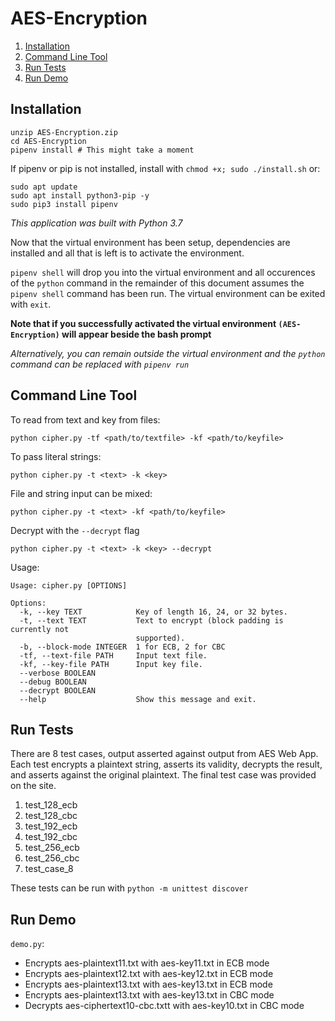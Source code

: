 # AES-Encryption
1. [ Installation ](#install)
2. [ Command Line Tool ](#cmdline)
3. [ Run Tests ](#tests)
4. [ Run Demo ](#demo)

<a name="install"></a>
## Installation
```
unzip AES-Encryption.zip
cd AES-Encryption
pipenv install # This might take a moment
```
If pipenv or pip is not installed, install with ```chmod +x; sudo ./install.sh``` or:
```
sudo apt update
sudo apt install python3-pip -y
sudo pip3 install pipenv
```
*This application was built with Python 3.7*

Now that the virtual environment has been setup, dependencies are installed and all that is left is to activate the environment.

```pipenv shell``` will drop you into the virtual environment and all occurences of the ```python``` command in the remainder of this document assumes the ```pipenv shell``` command has been run. The virtual environment can be exited with ```exit```.

**Note that if you successfully activated the virtual environment ```(AES-Encryption)``` will appear beside the bash prompt**

*Alternatively, you can remain outside the virtual environment and the ```python``` command can be replaced with ```pipenv run```*

<a name="cmdline"></a>
## Command Line Tool
To read from text and key from files:
```
python cipher.py -tf <path/to/textfile> -kf <path/to/keyfile>
```

To pass literal strings:
```
python cipher.py -t <text> -k <key>
```
File and string input can be mixed:
```
python cipher.py -t <text> -kf <path/to/keyfile>
```
Decrypt with the ```--decrypt``` flag
```
python cipher.py -t <text> -k <key> --decrypt
```
Usage:
```
Usage: cipher.py [OPTIONS]

Options:
  -k, --key TEXT            Key of length 16, 24, or 32 bytes.
  -t, --text TEXT           Text to encrypt (block padding is currently not
                            supported).
  -b, --block-mode INTEGER  1 for ECB, 2 for CBC
  -tf, --text-file PATH     Input text file.
  -kf, --key-file PATH      Input key file.
  --verbose BOOLEAN
  --debug BOOLEAN
  --decrypt BOOLEAN
  --help                    Show this message and exit.
```
<a name="tests"></a>
## Run Tests
There are 8 test cases, output asserted against output from AES Web App. Each test encrypts a plaintext string, asserts its validity, decrypts the result, and asserts against the original plaintext. The final test case was provided on the site.
1. test_128_ecb
2. test_128_cbc
3. test_192_ecb
4. test_192_cbc
5. test_256_ecb
6. test_256_cbc
7. test_case_8

These tests can be run with ```python -m unittest discover```

<a name="demo"></a>
## Run Demo
```demo.py```:
- Encrypts aes-plaintext11.txt with aes-key11.txt in ECB mode
- Encrypts aes-plaintext12.txt with aes-key12.txt in ECB mode
- Encrypts aes-plaintext13.txt with aes-key13.txt in ECB mode
- Encrypts aes-plaintext13.txt with aes-key13.txt in CBC mode
- Decrypts aes-ciphertext10-cbc.txtt with aes-key10.txt in CBC mode
